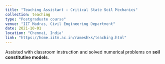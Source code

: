 ```yaml
---
title: "Teaching Assistant – Critical State Soil Mechanics"
collection: teaching
type: "Postgraduate course"
venue: "IIT Madras, Civil Engineering Department"
date: 2021-10-01
location: "Chennai, India"
link: "https://home.iitm.ac.in/rameshkk/teaching.html"
---
```


Assisted with classroom instruction and solved numerical problems on **soil constitutive models**.

